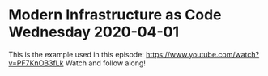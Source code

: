# Modern Infrastructure as Code Wednesday 2020-04-01

This is the example used in this episode: https://www.youtube.com/watch?v=PF7KnOB3fLk
Watch and follow along!

